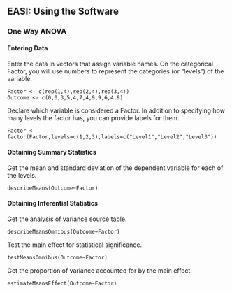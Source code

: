 
## EASI: Using the Software

### One Way ANOVA

#### Entering Data


Enter the data in vectors that assign variable names. On the categorical Factor, you will use numbers to represent the categories (or “levels”) of the variable.

```{r}
Factor <- c(rep(1,4),rep(2,4),rep(3,4))
Outcome <- c(0,0,3,5,4,7,4,9,9,6,4,9)
```

Declare which variable is considered a Factor. In addition to specifying how many levels the factor has, you can provide labels for them.

```{r}
Factor <- factor(Factor,levels=c(1,2,3),labels=c("Level1","Level2","Level3"))
```

#### Obtaining Summary Statistics

Get the mean and standard deviation of the dependent variable for each of the levels.

```{r}
describeMeans(Outcome~Factor)
```

#### Obtaining Inferential Statistics

Get the analysis of variance source table.

```{r}
describeMeansOmnibus(Outcome~Factor)
```

Test the main effect for statistical significance.

```{r}
testMeansOmnibus(Outcome~Factor)
```

Get the proportion of variance accounted for by the main effect.

```{r}
estimateMeansEffect(Outcome~Factor)
```
